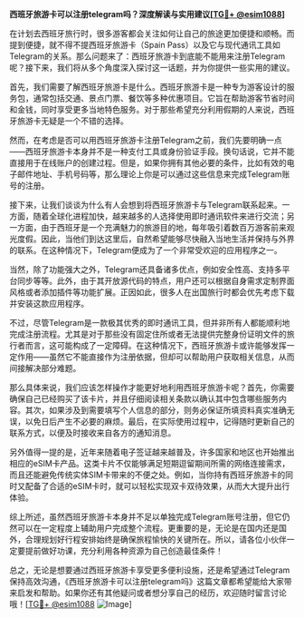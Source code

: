 **西班牙旅游卡可以注册telegram吗？深度解读与实用建议[[TG💪+ @esim1088](https://t.me/s/esim1088)]**

在计划去西班牙旅行时，很多游客都会关注如何让自己的旅途更加便捷和顺畅。而提到便捷，就不得不提西班牙旅游卡（Spain Pass）以及它与现代通讯工具如Telegram的关系。那么问题来了：西班牙旅游卡到底能不能用来注册Telegram呢？接下来，我们将从多个角度深入探讨这一话题，并为你提供一些实用的建议。

首先，我们需要了解西班牙旅游卡是什么。西班牙旅游卡是一种专为游客设计的服务包，通常包括交通、景点门票、餐饮等多种优惠项目。它旨在帮助游客节省时间和金钱，同时享受更多当地特色服务。对于那些希望充分利用假期的人来说，西班牙旅游卡无疑是一个不错的选择。

然而，在考虑是否可以用西班牙旅游卡注册Telegram之前，我们先要明确一点——西班牙旅游卡本身并不是一种支付工具或身份验证手段。换句话说，它并不能直接用于在线账户的创建过程。但是，如果你拥有其他必要的条件，比如有效的电子邮件地址、手机号码等，那么理论上你是可以通过这些信息来完成Telegram账号的注册。

接下来，让我们谈谈为什么有人会想到将西班牙旅游卡与Telegram联系起来。一方面，随着全球化进程加快，越来越多的人选择使用即时通讯软件来进行交流；另一方面，由于西班牙是一个充满魅力的旅游目的地，每年吸引着数百万游客前来观光度假。因此，当他们到达这里后，自然希望能够尽快融入当地生活并保持与外界的联系。在这种情况下，Telegram便成为了一个非常受欢迎的应用程序之一。

当然，除了功能强大之外，Telegram还具备诸多优点，例如安全性高、支持多平台同步等等。此外，由于其开放源代码的特点，用户还可以根据自身需求定制界面风格或者添加插件等功能扩展。正因如此，很多人在出国旅行时都会优先考虑下载并安装这款应用程序。

不过，尽管Telegram是一款极其优秀的即时通讯工具，但并非所有人都能顺利地完成注册流程。尤其是对于那些没有固定住所或者无法提供完整身份证明文件的旅行者而言，这可能构成了一定障碍。在这种情况下，西班牙旅游卡或许能够发挥一定作用——虽然它不能直接作为注册依据，但却可以帮助用户获取相关信息，从而间接解决部分难题。

那么具体来说，我们应该怎样操作才能更好地利用西班牙旅游卡呢？首先，你需要确保自己已经购买了该卡片，并且仔细阅读相关条款以确认其中包含哪些服务内容。其次，如果涉及到需要填写个人信息的部分，则务必保证所填资料真实准确无误，以免日后产生不必要的麻烦。最后，在实际使用过程中，记得随时更新自己的联系方式，以便及时接收来自各方的通知消息。

另外值得一提的是，近年来随着电子签证越来越普及，许多国家和地区也开始推出相应的eSIM卡产品。这类卡片不仅能够满足短期逗留期间所需的网络连接需求，而且还能避免传统实体SIM卡带来的不便之处。例如，当你持有西班牙旅游卡的同时又配备了合适的eSIM卡时，就可以轻松实现双卡双待效果，从而大大提升出行体验。

综上所述，虽然西班牙旅游卡本身并不足以单独完成Telegram账号注册，但它仍然可以在一定程度上辅助用户完成整个流程。更重要的是，无论是在国内还是国外，合理规划好行程安排始终是确保旅程愉快的关键所在。所以，请各位小伙伴一定要提前做好功课，充分利用各种资源为自己创造最佳条件！

总之，无论是想要通过西班牙旅游卡享受更多便利设施，还是希望通过Telegram保持高效沟通，《西班牙旅游卡可以注册telegram吗》这篇文章都希望能给大家带来启发和帮助。如果你还有其他疑问或者想分享自己的经历，欢迎随时留言讨论哦！[[TG💪+ @esim1088](https://t.me/s/esim1088) ![Image](https://i.postimg.cc/4NQfJmqS/Snipaste-2025-05-13-00-14-12.png)]